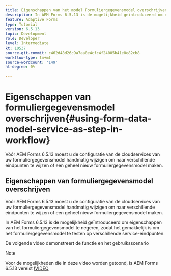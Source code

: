 ```yaml
---
title: Eigenschappen van het model Formuliergegevensmodel overschrijven met OSGi-configuratie
description: In AEM Forms 6.5.13 is de mogelijkheid geïntroduceerd om eigenschappen van het formuliergegevensmodel te negeren, zodat het gemakkelijker wordt om één formuliergegevensmodel te testen op verschillende eindpunten.
feature: Adaptive Forms
type: Tutorial
version: 6.5.13
topic: Development
role: Developer
level: Intermediate
kt: 10537
source-git-commit: c462d48d26c9a7aa0e4cfc4f24005b41e8e82cb8
workflow-type: tm+mt
source-wordcount: '149'
ht-degree: 0%

---
```


# Eigenschappen van formuliergegevensmodel overschrijven{#using-form-data-model-service-as-step-in-workflow}

Vóór AEM Forms 6.5.13 moest u de configuratie van de cloudservices van uw formuliergegevensmodel handmatig wijzigen om naar verschillende eindpunten te wijzen of een geheel nieuw formuliergegevensmodel maken.

## Eigenschappen van formuliergegevensmodel overschrijven

Vóór AEM Forms 6.5.13 moest u de configuratie van de cloudservices van uw formuliergegevensmodel handmatig wijzigen om naar verschillende eindpunten te wijzen of een geheel nieuw formuliergegevensmodel maken.

In AEM Forms 6.5.13 is de mogelijkheid geïntroduceerd om eigenschappen van het formuliergegevensmodel te negeren, zodat het gemakkelijk is om het formuliergegevensmodel te testen op verschillende service-eindpunten.

De volgende video demonstreert de functie en het gebruiksscenario

>[!NOTE]
>Voor de mogelijkheden die in deze video worden getoond, is AEM Forms 6.5.13 vereist
>[!VIDEO](https://video.tv.adobe.com/v/343762?quality=9&learn=on)

